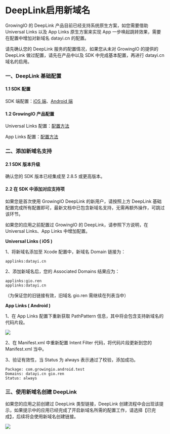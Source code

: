 # DeepLink启用新域名

GrowingIO 的 DeepLink 产品目前已经支持系统原生方案，如您需要借助 Universal Links 以及 App Links 原生方案来实现 App 一步唤起跳转效果，需要在配置中增加对新域名 datayi.cn 的配置。

请先确认您的 DeepLink 服务的配置情况，如果您从未对 GrowingIO 的提供的 DeepLink 做过配置，请先在产品中以及 SDK 中完成基本配置，再进行 datayi.cn 域名的启用。

### 一、DeepLink 基础配置 <a id="yi-deeplink-ji-chu-pei-zhi"></a>

#### 1.1 SDK 配置 <a id="11-sdk-pei-zhi"></a>

SDK 端配置：[iOS 端](../../../../developer-manual/sdkintegrated/ios-sdk/auto-ios-sdk.md#7-deeplink-and-universal-link)、[Android 端​](../../../../developer-manual/sdkintegrated/android-sdk/auto-android-sdk.md#15-deep-link-hui-tiao-can-shu-huo-qu)

#### 1.2 GrowingIO 产品配置 <a id="12-growingio-chan-pin-pei-zhi"></a>

Universal Links 配置：[配置方法​](../advance/deeplink.md#universal-links-pei-zhi)

App Links 配置：[配置方法](../advance/deeplink.md#applinks-pei-zhi)

### 二、添加新域名支持 <a id="er-tian-jia-xin-yu-ming-zhi-chi"></a>

#### 2.1 SDK 版本升级 <a id="21-sdk-ban-ben-sheng-ji"></a>

确认您的 SDK 版本已经集成至 2.8.5 或更高版本。

#### 2.2 在 SDK 中添加对应支持项 <a id="22-zai-sdk-zhong-tian-jia-dui-ying-zhi-chi-xiang"></a>

如果您是首次使用 GrowingIO DeepLink 的新用户，请按照上方 DeepLink 基础配置完成所有配置即可，最新文档中已包含新域名支持，无需再额外操作，可跳过该环节。

如果您的应用之前配置过 GrowingIO 的 DeepLink，请参照下方说明，在 Universal Links、App Links 中增加配置。

**Universal Links \( iOS \)**

1、将新域名添加至 Xcode 配置中，新域名 Domain 链接为：

```text
applinks:datayi.cn
```

2、添加新域名后，您的 Associated Domains 结果应为：

```text
applinks:gio.ren
applinks:datayi.cn
```

（为保证您的旧链接有效，旧域名 gio.ren 需继续在列表当中）

**App Links \( Android \)**

1、在 App Links 配置下重新获取 PathPattern 信息，其中将会包含支持新域名的代码片段。

![](https://docs.growingio.com/.gitbook/assets/-LGNxeGABUADKiTWTaEM-LtOUrf5i-XvV5sedT8v-LtOZj0lC7W7nzhX3oPAimage.png)

2、在 Manifest.xml 中重新配置 Intent Filter 代码，将代码片段更新到您的 Manifest.xml 当中。

3、验证有效性，当 Status 为 always 表示通过了校验，添加成功。

```text
Package: com.growingio.android.test
Domains: datayi.cn gio.ren
Status: always
```

### 三、使用新域名创建 DeepLink <a id="san-shi-yong-xin-yu-ming-chuang-jian-deeplink"></a>

如果您的应用之前创建过 DeepLink 类型链接，DeepLink 创建流程中会出现该提示，如果提示中的应用已经完成了开启新域名所需的配置工作，请选择【已完成】，后续将会使用新域名创建链接。

![](https://docs.growingio.com/.gitbook/assets/-LGNxeGABUADKiTWTaEM-LtOUrf5i-XvV5sedT8v-LtOhlXtBO5SIkOHq7EnE59F9FE5908DE58887E68DA2E7A1AEE8AEA4.png)

​

